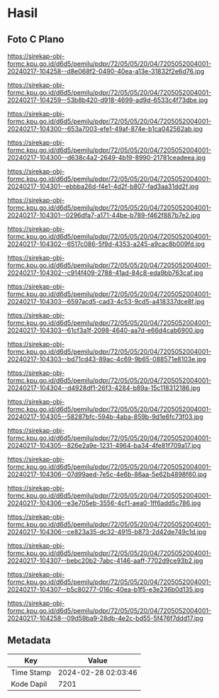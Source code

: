 # Hasil

## Foto C Plano

https://sirekap-obj-formc.kpu.go.id/d6d5/pemilu/pdpr/72/05/05/20/04/7205052004001-20240217-104258--d8e068f2-0490-40ea-a13e-31832f2e6d76.jpg

https://sirekap-obj-formc.kpu.go.id/d6d5/pemilu/pdpr/72/05/05/20/04/7205052004001-20240217-104259--53b8b420-d918-4699-ad9d-6533c4f73dbe.jpg

https://sirekap-obj-formc.kpu.go.id/d6d5/pemilu/pdpr/72/05/05/20/04/7205052004001-20240217-104300--653a7003-efe1-49af-874e-b1ca042562ab.jpg

https://sirekap-obj-formc.kpu.go.id/d6d5/pemilu/pdpr/72/05/05/20/04/7205052004001-20240217-104300--d638c4a2-2649-4b19-8990-21781ceadeea.jpg

https://sirekap-obj-formc.kpu.go.id/d6d5/pemilu/pdpr/72/05/05/20/04/7205052004001-20240217-104301--ebbba26d-f4e1-4d2f-b807-fad3aa31dd2f.jpg

https://sirekap-obj-formc.kpu.go.id/d6d5/pemilu/pdpr/72/05/05/20/04/7205052004001-20240217-104301--0296dfa7-a171-44be-b789-f462f887b7e2.jpg

https://sirekap-obj-formc.kpu.go.id/d6d5/pemilu/pdpr/72/05/05/20/04/7205052004001-20240217-104302--6517c086-5f9d-4353-a245-a9cac8b009fd.jpg

https://sirekap-obj-formc.kpu.go.id/d6d5/pemilu/pdpr/72/05/05/20/04/7205052004001-20240217-104302--c914f409-2788-41ad-84c8-eda9bb763caf.jpg

https://sirekap-obj-formc.kpu.go.id/d6d5/pemilu/pdpr/72/05/05/20/04/7205052004001-20240217-104303--6597acd5-cad3-4c53-9cd5-a418337dce8f.jpg

https://sirekap-obj-formc.kpu.go.id/d6d5/pemilu/pdpr/72/05/05/20/04/7205052004001-20240217-104303--61cf3a1f-2098-4640-aa7d-e66d4cab6900.jpg

https://sirekap-obj-formc.kpu.go.id/d6d5/pemilu/pdpr/72/05/05/20/04/7205052004001-20240217-104303--bd71cd43-89ac-4c69-9b65-088571e8103e.jpg

https://sirekap-obj-formc.kpu.go.id/d6d5/pemilu/pdpr/72/05/05/20/04/7205052004001-20240217-104304--d4928df1-26f3-4284-b89a-15c118312186.jpg

https://sirekap-obj-formc.kpu.go.id/d6d5/pemilu/pdpr/72/05/05/20/04/7205052004001-20240217-104305--58287bfc-594b-4aba-859b-9d1e6fc73f03.jpg

https://sirekap-obj-formc.kpu.go.id/d6d5/pemilu/pdpr/72/05/05/20/04/7205052004001-20240217-104305--826e2a9e-1231-4964-ba34-4fe81f709a17.jpg

https://sirekap-obj-formc.kpu.go.id/d6d5/pemilu/pdpr/72/05/05/20/04/7205052004001-20240217-104306--07d99aed-7e5c-4e6b-86aa-5e62b4898f60.jpg

https://sirekap-obj-formc.kpu.go.id/d6d5/pemilu/pdpr/72/05/05/20/04/7205052004001-20240217-104306--e3e705eb-3556-4cf1-aea0-1ff6add5c786.jpg

https://sirekap-obj-formc.kpu.go.id/d6d5/pemilu/pdpr/72/05/05/20/04/7205052004001-20240217-104306--ce823a35-dc32-4915-b873-2d42de749c1d.jpg

https://sirekap-obj-formc.kpu.go.id/d6d5/pemilu/pdpr/72/05/05/20/04/7205052004001-20240217-104307--bebc20b2-7abc-4146-aaff-7702d9ce93b2.jpg

https://sirekap-obj-formc.kpu.go.id/d6d5/pemilu/pdpr/72/05/05/20/04/7205052004001-20240217-104307--b5c80277-016c-40ea-b1f5-e3e236b0d135.jpg

https://sirekap-obj-formc.kpu.go.id/d6d5/pemilu/pdpr/72/05/05/20/04/7205052004001-20240217-104258--09d59ba9-28db-4e2c-bd55-5f476f7ddd17.jpg


## Metadata

| Key        | Value               |
| ---------- | ------------------- |
| Time Stamp | 2024-02-28 02:03:46 |
| Kode Dapil | 7201                |



